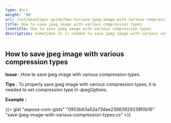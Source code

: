 ```yaml
---
type: docs
weight: '90'
url: /net/developer-guide/how-to/save-jpeg-image-with-various-compression-types
title: How to save jpeg image with various compression types
linktitle: How to save jpeg image with various compression types
description: Sometimes it is needed to save jpeg image with various compression types.
---
```


**How to save jpeg image with various compression types**
-----------------------------------------

**Issue** : How to save jpeg image with various compression types.

**Tips** : To properly save jpeg image with various compression types, it is needed to set compression type in JpegOptions.

**Example :**

{{< gist "aspose-com-gists" "0953b63a52a73dae23963929238f0b16" "save-jpeg-image-with-various-compression-types.cs" >}}
